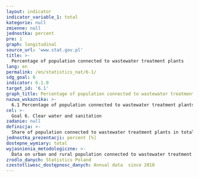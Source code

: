 ```yaml
---
layout: indicator
indicator_variable_1: total
kategorie: null
zmienne: null
jednostka: percent
pre: 1
graph: longitudinal
source_url: 'www.stat.gov.pl'
title: >-
  Percentage of population connected to wastewater treatment plants
lang: en
permalink: /en/statistics_nat/6-1/
sdg_goal: 6
indicator: 6.1.0
target_id: '6.1'
graph_title: Percentage of population connected to wastewater treatment plants
nazwa_wskaznika: >-
  6.1 Percentage of population connected to wastewater treatment plants
cel: >-
  Goal 6. Clear water and sanitation
zadanie: null
definicja: >-
  Share of population connected to wastewater treatment plants in total population.
jednostka_prezentacji: percent [%]
dostepne_wymiary: total
wyjasnienia_metodologiczne: >-
  Data on urban and rural population connected to wastewater treatment plants are presented on a basis of a number of people served by wastewater treatment plants operating within a sewage network.Estimation of population served by wastewater treatment plants is done on the basis of contracts on sewerage, number of connections to sewage network, data on people using wastewater treatment plants gathered from housing cooperatives or data from planned wastewater treatment plants. Estimated number of population served by wastewater treatment plants cannot be higher than the number of people living in a given place (as of 20 June of reporting period). Estimated number of population served by wastewater treatment plants does not include people temporary staying in a given place (e.g. tourists).
zrodlo_danych: Statistics Poland
czestotliwosc_dostępnosc_danych: Annual data  since 2010
---
```

